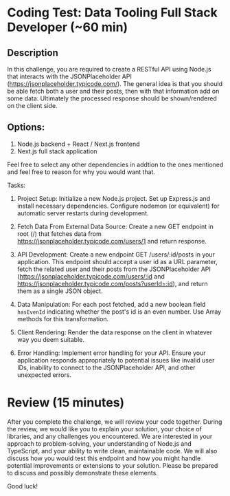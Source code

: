 # Coding Test: Data Tooling Full Stack Developer (~60 min)

## Description

In this challenge, you are required to create a RESTful API using Node.js that interacts with the JSONPlaceholder API (https://jsonplaceholder.typicode.com/).
The general idea is that you should be able fetch both a user and their posts, then with that information add on some data. Ultimately the processed response should be shown/rendered on the client side.

## Options:

1. Node.js backend + React / Next.js frontend
2. Next.js full stack application

Feel free to select any other dependencies in addtion to the ones mentioned and feel free to reason for why you would want that.

Tasks:

1. Project Setup:
   Initialize a new Node.js project. Set up Express.js and install necessary dependencies. Configure nodemon (or equivalent) for automatic server restarts during development.

2. Fetch Data From External Data Source:
   Create a new GET endpoint in root (/) that fetches data from https://jsonplaceholder.typicode.com/users/1 and return response.

3. API Development:
   Create a new endpoint GET /users/:id/posts in your application. This endpoint should accept a user id as a URL parameter, fetch the related user and their posts from the JSONPlaceholder API (https://jsonplaceholder.typicode.com/users/:id and https://jsonplaceholder.typicode.com/posts?userId=:id), and return them as a single JSON object.

4. Data Manipulation:
   For each post fetched, add a new boolean field `hasEvenId` indicating whether the post's id is an even number. Use Array methods for this transformation.

5. Client Rendering:
   Render the data response on the client in whatever way you deem suitable.

6. Error Handling:
   Implement error handling for your API. Ensure your application responds appropriately to potential issues like invalid user IDs, inability to connect to the JSONPlaceholder API, and other unexpected errors.

# Review (15 minutes)

After you complete the challenge, we will review your code together. During the review, we would like you to explain your solution, your choice of libraries, and any challenges you encountered. We are interested in your approach to problem-solving, your understanding of Node.js and TypeScript, and your ability to write clean, maintainable code. We will also discuss how you would test this endpoint and how you might handle potential improvements or extensions to your solution. Please be prepared to discuss and possibly demonstrate these elements.

Good luck!
